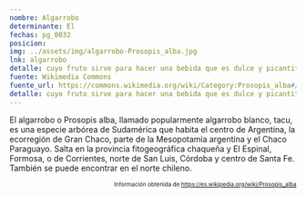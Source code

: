 ```yaml
---
nombre: Algarrobo
determinante: El
fechas: pg_0032
posicion: 
img: ../assets/img/algarrobo-Prosopis_alba.jpg
lnk: algarrobo
detalle: cuyo fruto sirve para hacer una bebida que es dulce y picantita, y que sube a la cabeza como el vino
fuente: Wikimedia Commons
fuente_url: https://commons.wikimedia.org/wiki/Category:Prosopis_alba#/media/File:Prosopis_alba.jpg
detalle: cuyo fruto sirve para hacer una bebida que es dulce y picantita, y que sube a la cabeza como el vino
---
```


<p>El algarrobo o Prosopis alba, llamado popularmente algarrobo blanco, tacu, es una especie arbórea de Sudamérica que habita el centro de Argentina, la ecorregión de Gran Chaco, parte de la Mesopotamia argentina y el Chaco Paraguayo. Salta en la provincia fitogeográfica chaqueña y El Espinal, Formosa, o de Corrientes, norte de San Luis, Córdoba y centro de Santa Fe. También se puede encontrar en el norte chileno.</p>
<p style="font-size: 10px; text-align:right;">Información obtenida de <a href="https://es.wikipedia.org/wiki/Prosopis_alba" target="_blank">https://es.wikipedia.org/wiki/Prosopis_alba</a></p>


